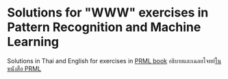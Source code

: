 # Solutions for "WWW" exercises in Pattern Recognition and Machine Learning
Solutions in Thai and English for exercises in [PRML book](https://www.microsoft.com/en-us/research/publication/pattern-recognition-machine-learning/) 
อธิบายและเฉลยโจทย์[ในหนังสือ PRML](https://www.microsoft.com/en-us/research/publication/pattern-recognition-machine-learning/)  
